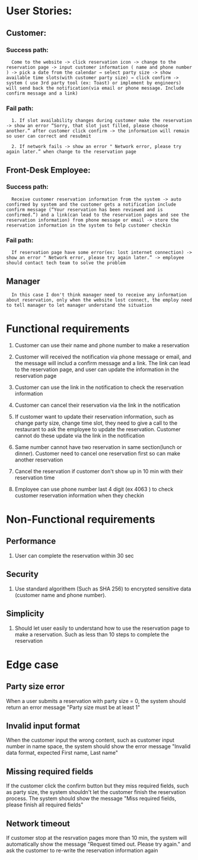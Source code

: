 # User Stories: 
   ## Customer:
   ### Success path:
      Come to the website -> click reservation icon -> change to the reservation page -> input customer information ( name and phone number ) -> pick a date from the calendar → select party size -> show available time slots(with customer party size) → click confirm -> system ( use 3rd party tool (ex: Toast) or implement by engineers) will send back the notification(via email or phone message. Include confirm message and a link)

   ### Fail path:
      1. If slot availability changes during customer make the reservation -> show an error “Sorry, that slot just filled, please choose another.” after customer click confirm -> the information will remain so user can correct and resubmit

      2. If network fails -> show an error " Network error, please try again later.” when change to the reservation page


   ## Front-Desk Employee:
   ### Success path: 
      Receive customer reservation information from the system -> auto confirmed by system and the customer gets a notification include confirm message (“Your reservation has been reviewed and is confirmed.”) and a link(can lead to the reservation pages and see the reservation information) from phone message or email -> store the reservation information in the system to help customer checkin

   ### Fail path:
      If reservation page have some error(ex: lost internet connection) -> show an error " Network error, please try again later.” -> employee should contact tech team to solve the problem

   ## Manager 
      In this case I don't think manager need to receive any information about reservation, only when the website lost connect, the employ need to tell manager to let manager understand the situation

# Functional requirements

   1. Customer can use their name and phone number to make a reservation

   2. Customer will received the notification via phone message or email, and the message will includ a confirm message and a link. The link can lead to the reservation
      page, and user can update the information in the reservation page

   3. Customer can use the link in the notification to check the reservation information

   4. Customer can cancel their reservation via the link in the notification

   5. If customer want to update their reservation information, such as change party size, change time slot, they need to give a call to the restaurant to ask the employee to
      update the reservation. Customer cannot do these update via the link in the notification

   6. Same number cannot have two reservation in same section(lunch or dinner). Customer need to cancel one reservation first so can make another reservation

   7. Cancel the reservation if customer don't show up in 10 min with their reservation time

   8. Employee can use phone number last 4 digit (ex 4063 ) to check customer reservation information when they checkin

# Non-Functional requirements

   ## Performance

   1. User can complete the reservation within 30 sec

   ## Security

   1. Use standard algorithem (Such as SHA 256) to encrypted sensitive data (customer name and phone number).

   ## Simplicity

   1. Should let user easily to understand how to use the reservation page to make a reservation. Such as less than 10 steps to complete the reservation 
 

 # Edge case

 ## Party size error 
   When a user submits a reservation with party size = 0, the system should return an error message "Party size must be at least 1"

 ## Invalid input format
   When the customer input the wrong content, such as customer input number in name space, the system should show the error message "Invalid data format, expected First name, Last name"

 ## Missing required fields
   If the customer click the confirm button but they miss required fields, such as party size, the system shouldn't let the customer finish the reservation process. 
   The system should show the message "Miss required fields, please finish all required fields"

## Network timeout
   If customer stop at the resrvation pages more than 10 min, the system will automatically show the message "Request timed out. Please try again." and ask the customer to re-write the reservation information again